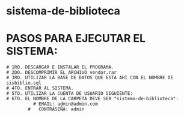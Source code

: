 # sistema-de-biblioteca

#	PASOS PARA EJECUTAR EL SISTEMA:

    # 1RO. DESCARGAR E INSTALAR EL PROGRAMA.
    # 2DO. DESCOMPRIMIR EL ARCHIVO vendor.rar 
    # 3RO. UTILIZAR LA BASE DE DATOS QUE ESTA AHI CON EL NOMBRE DE sisbiblio.sql 
    # 4TO. ENTRAR AL SISTEMA.
    # 5TO. UTILIZAR LA CUENTA DE USUARIO SIGUIENTE: 
    # 6TO. EL NOMBRE DE LA CARPETA DEVE SER "sistema-de-biblioteca":
		      #	EMAIL: admin@admin.com
	      	#	CONTRASEÑA: admin
    


